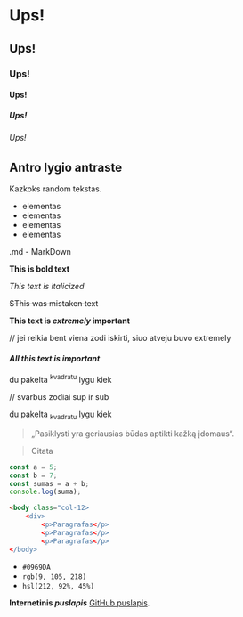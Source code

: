 # Ups!
## Ups!
### Ups!
#### Ups!
##### Ups!
###### Ups!

## Antro lygio antraste

Kazkoks random tekstas.

- elementas
- elementas
- elementas
- elementas

.md - MarkDown

__This is bold text__

_This text is italicized_

~~SThis was mistaken text~~

**This text is _extremely_ important**

// jei reikia bent viena zodi iskirti, siuo atveju buvo extremely

#### ***All this text is important***

du pakelta <sup>kvadratu</sup> lygu kiek

// svarbus zodiai sup ir sub

du pakelta <sub>kvadratu</sub> lygu kiek

>„Pasiklysti yra geriausias būdas aptikti kažką įdomaus“.

> Citata

```js
const a = 5;
const b = 7;
const sumas = a + b;
console.log(suma);
```

```HTML
<body class="col-12>
    <div>
        <p>Paragrafas</p>
        <p>Paragrafas</p>
        <p>Paragrafas</p>
</body>
```
- `#0969DA`
- `rgb(9, 105, 218)`
- `hsl(212, 92%, 45%)`

**Internetinis _puslapis_** [GitHub puslapis](https://github.com/). 